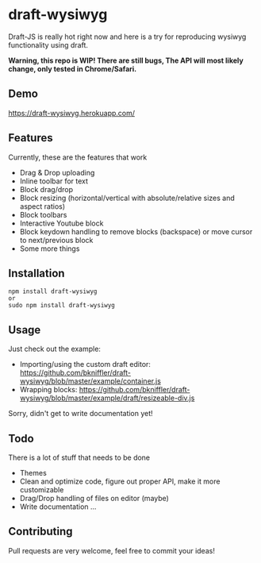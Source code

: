 # draft-wysiwyg
Draft-JS is really hot right now and here is a try for reproducing wysiwyg functionality using draft.

**Warning, this repo is WIP! There are still bugs, The API will most likely change, only tested in Chrome/Safari.**

## Demo
https://draft-wysiwyg.herokuapp.com/

## Features
Currently, these are the features that work
- Drag & Drop uploading
- Inline toolbar for text
- Block drag/drop
- Block resizing (horizontal/vertical with absolute/relative sizes and aspect ratios)
- Block toolbars
- Interactive Youtube block
- Block keydown handling to remove blocks (backspace) or move cursor to next/previous block
- Some more things

## Installation
```
npm install draft-wysiwyg
or
sudo npm install draft-wysiwyg
```

## Usage
Just check out the example:
- Importing/using the custom draft editor: https://github.com/bkniffler/draft-wysiwyg/blob/master/example/container.js
- Wrapping blocks: https://github.com/bkniffler/draft-wysiwyg/blob/master/example/draft/resizeable-div.js

Sorry, didn't get to write documentation yet!

## Todo
There is a lot of stuff that needs to be done
- Themes
- Clean and optimize code, figure out proper API, make it more customizable
- Drag/Drop handling of files on editor (maybe)
- Write documentation ...

## Contributing
Pull requests are very welcome, feel free to commit your ideas!
